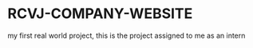 # RCVJ-COMPANY-WEBSITE
my first real world project, this is the project assigned to me as an intern
